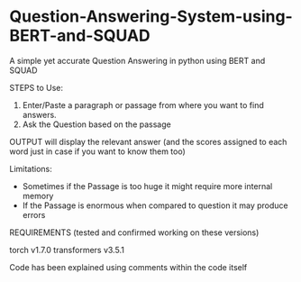 # Question-Answering-System-using-BERT-and-SQUAD
A simple yet accurate Question Answering in python using BERT and SQUAD

STEPS to Use:
1. Enter/Paste a paragraph or passage from where you want to find answers.
2. Ask the Question based on the passage

OUTPUT will display the relevant answer (and the scores assigned to each word just in case if you want to know them too)

Limitations:
- Sometimes if the Passage is too huge it might require more internal memory 
- If the Passage is enormous when compared to question it may produce errors

REQUIREMENTS
(tested and confirmed working on these versions)

torch v1.7.0
transformers v3.5.1


Code has been explained using comments within the code itself
